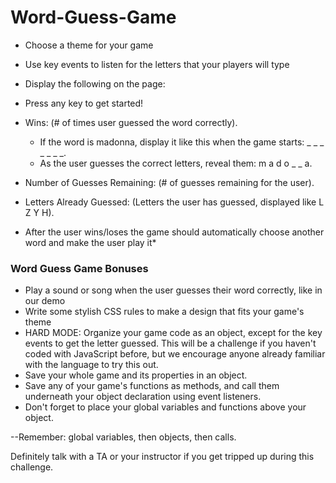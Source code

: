 # Word-Guess-Game


* Choose a theme for your game
* Use key events to listen for the letters that your players will type

* Display the following on the page:
* Press any key to get started!
* Wins: (# of times user guessed the word correctly).
  - If the word is madonna, display it like this when the game starts: _ _ _ _ _ _ _.
  - As the user guesses the correct letters, reveal them: m a d o _  _ a.

* Number of Guesses Remaining: (# of guesses remaining for the user).
* Letters Already Guessed: (Letters the user has guessed, displayed like L Z Y H).

* After the user wins/loses the game should automatically choose another word and make the user play it* 


### Word Guess Game Bonuses


* Play a sound or song when the user guesses their word correctly, like in our demo
* Write some stylish CSS rules to make a design that fits your game's theme
* HARD MODE: Organize your game code as an object, except for the key events to get the letter guessed. This will be a challenge if you haven't coded with JavaScript before, but we encourage anyone already familiar with the language to try this out.
* Save your whole game and its properties in an object.
* Save any of your game's functions as methods, and call them underneath your object declaration using event listeners.
* Don't forget to place your global variables and functions above your object.

--Remember: global variables, then objects, then calls.


Definitely talk with a TA or your instructor if you get tripped up during this challenge.


